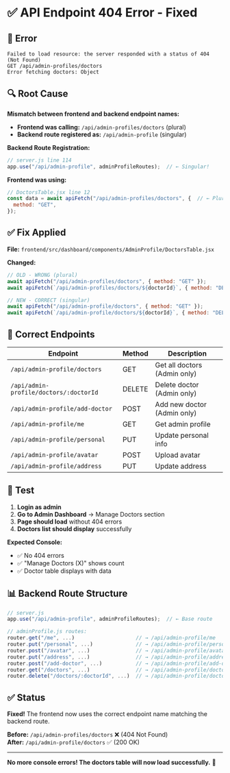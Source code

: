 # ✅ API Endpoint 404 Error - Fixed

## 🐛 Error

```
Failed to load resource: the server responded with a status of 404 (Not Found)
GET /api/admin-profiles/doctors
Error fetching doctors: Object
```

## 🔍 Root Cause

**Mismatch between frontend and backend endpoint names:**

- **Frontend was calling:** `/api/admin-profiles/doctors` (plural)
- **Backend route registered as:** `/api/admin-profile` (singular)

**Backend Route Registration:**
```javascript
// server.js line 114
app.use("/api/admin-profile", adminProfileRoutes);  // ← Singular!
```

**Frontend was using:**
```javascript
// DoctorsTable.jsx line 12
const data = await apiFetch("/api/admin-profiles/doctors", {  // ← Plural! ❌
  method: "GET",
});
```

## ✅ Fix Applied

**File:** `frontend/src/dashboard/components/AdminProfile/DoctorsTable.jsx`

**Changed:**
```javascript
// OLD - WRONG (plural)
await apiFetch("/api/admin-profiles/doctors", { method: "GET" });
await apiFetch(`/api/admin-profiles/doctors/${doctorId}`, { method: "DELETE" });

// NEW - CORRECT (singular)
await apiFetch("/api/admin-profile/doctors", { method: "GET" });
await apiFetch(`/api/admin-profile/doctors/${doctorId}`, { method: "DELETE" });
```

## 🎯 Correct Endpoints

| Endpoint | Method | Description |
|----------|--------|-------------|
| `/api/admin-profile/doctors` | GET | Get all doctors (Admin only) |
| `/api/admin-profile/doctors/:doctorId` | DELETE | Delete doctor (Admin only) |
| `/api/admin-profile/add-doctor` | POST | Add new doctor (Admin only) |
| `/api/admin-profile/me` | GET | Get admin profile |
| `/api/admin-profile/personal` | PUT | Update personal info |
| `/api/admin-profile/avatar` | POST | Upload avatar |
| `/api/admin-profile/address` | PUT | Update address |

## 🧪 Test

1. **Login as admin**
2. **Go to Admin Dashboard** → Manage Doctors section
3. **Page should load** without 404 errors
4. **Doctors list should display** successfully

**Expected Console:**
- ✅ No 404 errors
- ✅ "Manage Doctors (X)" shows count
- ✅ Doctor table displays with data

## 📊 Backend Route Structure

```javascript
// server.js
app.use("/api/admin-profile", adminProfileRoutes);  // ← Base route

// adminProfile.js routes:
router.get("/me", ...)                    // → /api/admin-profile/me
router.put("/personal", ...)              // → /api/admin-profile/personal
router.post("/avatar", ...)               // → /api/admin-profile/avatar
router.put("/address", ...)               // → /api/admin-profile/address
router.post("/add-doctor", ...)           // → /api/admin-profile/add-doctor
router.get("/doctors", ...)               // → /api/admin-profile/doctors
router.delete("/doctors/:doctorId", ...)  // → /api/admin-profile/doctors/:doctorId
```

## ✅ Status

**Fixed!** The frontend now uses the correct endpoint name matching the backend route.

**Before:** `/api/admin-profiles/doctors` ❌ (404 Not Found)  
**After:** `/api/admin-profile/doctors` ✅ (200 OK)

---

**No more console errors! The doctors table will now load successfully.** 🎉
